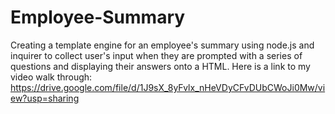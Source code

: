 # Employee-Summary
Creating a template engine for an employee's summary using node.js and inquirer to collect user's input when they are prompted with a series of questions and displaying their answers onto a HTML.
Here is a link to my video walk through:
https://drive.google.com/file/d/1J9sX_8yFvlx_nHeVDyCFvDUbCWoJi0Mw/view?usp=sharing